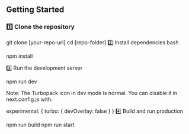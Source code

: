 ## Getting Started

### 1️⃣ Clone the repository


git clone [your-repo-url]
cd [repo-folder]
2️⃣ Install dependencies
bash

npm install

3️⃣ Run the development server

npm run dev


Note: The Turbopack icon in dev mode is normal. You can disable it in next.config.js with:

experimental: { turbo: { devOverlay: false } }
4️⃣ Build and run production

npm run build
npm run start

